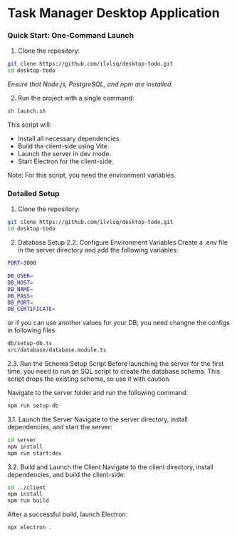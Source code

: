 # Task Manager Desktop Application
### Quick Start: One-Command Launch

1. Clone the repository:
```bash
git clone https://github.com/ilvlsq/desktop-todo.git
cd desktop-todo
```
*Ensure that Node.js, PostgreSQL, and npm are installed.*

2. Run the project with a single command:
```bash
sh launch.sh
```
This script will:

- Install all necessary dependencies.
- Build the client-side using Vite.
- Launch the server in dev mode.
- Start Electron for the client-side.

Note: For this script, you need the environment variables.

### Detailed Setup

1. Clone the repository:
```bash
git clone https://github.com/ilvlsq/desktop-todo.git
cd desktop-todo
```


2. Database Setup
2.2. Configure Environment Variables
Create a .env file in the server directory and add the following variables:
```bash
PORT=3000

DB_USER=
DB_HOST=
DB_NAME=
DB_PASS=
DB_PORT=
DB_CERTIFICATE=
```
or if you can use another values for your DB, you need changne the configs in following files
```bash
db/setup-db.ts
src/database/database.module.ts
```
2.3. Run the Schema Setup Script
Before launching the server for the first time, you need to run an SQL script to create the database schema. This script drops the existing schema, so use it with caution.

Navigate to the server folder and run the following command:
```bash
npm run setup-db
```

3.1. Launch the Server
Navigate to the server directory, install dependencies, and start the server:
```bash
cd server
npm install
npm run start:dev
```

3.2. Build and Launch the Client
Navigate to the client directory, install dependencies, and build the client-side:
```bash
cd ../client
npm install
npm run build
```

After a successful build, launch Electron:
```bash
npx electron .
```
